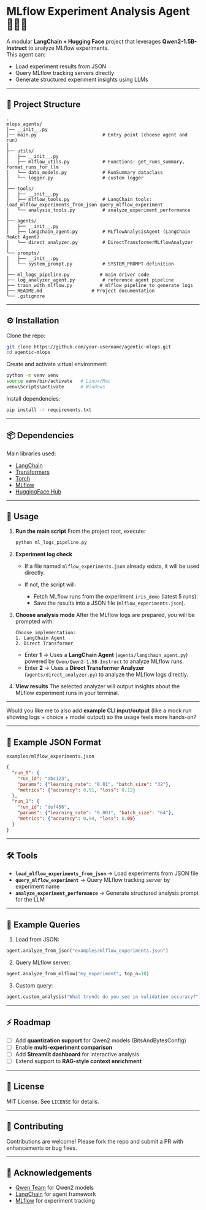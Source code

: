 # MLflow Experiment Analysis Agent 🧑‍🔬🤖

A modular **LangChain + Hugging Face** project that leverages **Qwen2-1.5B-Instruct** to analyze MLflow experiments.  
This agent can:
- Load experiment results from JSON
- Query MLflow tracking servers directly
- Generate structured experiment insights using LLMs

---

## 📂 Project Structure

```
.
mlops_agents/
│── __init__.py
│── main.py                        # Entry point (choose agent and run)
│
├── utils/
│   ├── __init__.py
│   ├── mlflow_utils.py            # Functions: get_runs_summary, format_runs_for_llm
│   └── data_models.py             # RunSummary dataclass
│   └── logger.py                  # custom logger 
│
├── tools/
│   ├── __init__.py
│   ├── mlflow_tools.py            # LangChain tools: load_mlflow_experiments_from_json query_mlflow_experiment
│   └── analysis_tools.py          # analyze_experiment_performance
│
├── agents/
│   ├── __init__.py
│   ├── langchain_agent.py         # MLflowAnalysisAgent (LangChain ReAct Agent)
│   └── direct_analyzer.py         # DirectTransformerMLflowAnalyzer
│
└── prompts/
│   ├── __init__.py
│   └── system_prompt.py           # SYSTEM_PROMPT definition
│
├── ml_logs_pipeline.py           # main driver code
├── log_analyzer_agent.py          # reference agent pipeline
├── train_with_mlflow.py          # mlflow pipeline to generate logs
├── README.md                  # Project documentation
└── .gitignore
````

---
## ⚙️ Installation

Clone the repo:

```bash
git clone https://github.com/your-username/agentic-mlops.git
cd agentic-mlops
````

Create and activate virtual environment:

```bash
python -m venv venv
source venv/bin/activate   # Linux/Mac
venv\Scripts\activate      # Windows
```

Install dependencies:

```bash
pip install -r requirements.txt
```

---

## 📦 Dependencies

Main libraries used:

* [LangChain](https://python.langchain.com/)
* [Transformers](https://huggingface.co/docs/transformers/index)
* [Torch](https://pytorch.org/)
* [MLflow](https://mlflow.org/)
* [HuggingFace Hub](https://huggingface.co/)

---

## 🚀 Usage

1. **Run the main script**
   From the project root, execute:

   ```bash
   python ml_logs_pipeline.py
   ```

2. **Experiment log check**

   * If a file named `mlflow_experiments.json` already exists, it will be used directly.
   * If not, the script will:

     * Fetch MLflow runs from the experiment `iris_demo` (latest 5 runs).
     * Save the results into a JSON file (`mlflow_experiments.json`).

3. **Choose analysis mode**
   After the MLflow logs are prepared, you will be prompted with:

   ```
   Choose implementation:
   1. LangChain Agent
   2. Direct Transformer
   ```

   * Enter **1** → Uses a **LangChain Agent** (`agents/langchain_agent.py`) powered by `Qwen/Qwen2-1.5B-Instruct` to analyze MLflow runs.
   * Enter **2** → Uses a **Direct Transformer Analyzer** (`agents/direct_analyzer.py`) to analyze the MLflow logs directly.

4. **View results**
   The selected analyzer will output insights about the MLflow experiment runs in your terminal.

---

Would you like me to also add **example CLI input/output** (like a mock run showing logs + choice + model output) so the usage feels more hands-on?

---

## 📂 Example JSON Format

`examples/mlflow_experiments.json`

```json
{
  "run_0": {
    "run_id": "abc123",
    "params": {"learning_rate": "0.01", "batch_size": "32"},
    "metrics": {"accuracy": 0.91, "loss": 0.12}
  },
  "run_1": {
    "run_id": "def456",
    "params": {"learning_rate": "0.001", "batch_size": "64"},
    "metrics": {"accuracy": 0.94, "loss": 0.09}
  }
}
```

---

## 🛠 Tools

* **`load_mlflow_experiments_from_json`** → Load experiments from JSON file
* **`query_mlflow_experiment`** → Query MLflow tracking server by experiment name
* **`analyze_experiment_performance`** → Generate structured analysis prompt for the LLM

---

## 🔬 Example Queries

1. Load from JSON:

```python
agent.analyze_from_json("examples/mlflow_experiments.json")
```

2. Query MLflow server:

```python
agent.analyze_from_mlflow("my_experiment", top_n=10)
```

3. Custom query:

```python
agent.custom_analysis("What trends do you see in validation accuracy?")
```

---

## ⚡️ Roadmap

* [ ] Add **quantization support** for Qwen2 models (BitsAndBytesConfig)
* [ ] Enable **multi-experiment comparison**
* [ ] Add **Streamlit dashboard** for interactive analysis
* [ ] Extend support to **RAG-style context enrichment**

---

## 📜 License

MIT License. See `LICENSE` for details.

---

## 🤝 Contributing

Contributions are welcome!
Please fork the repo and submit a PR with enhancements or bug fixes.

---

## 🙌 Acknowledgements

* [Qwen Team](https://huggingface.co/Qwen) for Qwen2 models
* [LangChain](https://www.langchain.com/) for agent framework
* [MLflow](https://mlflow.org/) for experiment tracking
